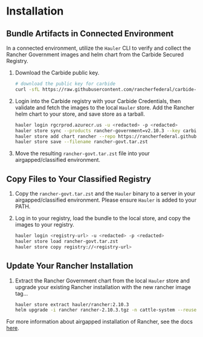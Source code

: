 # Installation

## Bundle Artifacts in Connected Environment

In a connected environment, utilize the `Hauler` CLI to verify and collect the Rancher Government images and helm chart from the Carbide Secured Registry.

1. Download the Carbide public key.

    ```bash
    # download the public key for carbide
    curl -sfL https://raw.githubusercontent.com/rancherfederal/carbide-releases/main/carbide-key.pub -o /tmp/carbide-key.pub
    ```

2. Login into the Carbide registry with your Carbide Credentials, then validate and fetch the images to the local `Hauler` store. Add the Rancher helm chart to your store, and save store as a tarball.

    ```bash
    hauler login rgcrprod.azurecr.us -u <redacted> -p <redacted>
    hauler store sync --products rancher-government=v2.10.3 --key carbide-key.pub
    hauler store add chart rancher --repo https://rancherfederal.github.io/carbide-charts --version 2.10.3
    hauler store save --filename rancher-govt.tar.zst
    ```

3. Move the resulting `rancher-govt.tar.zst` file into your airgapped/classified environment.

## Copy Files to Your Classified Registry

1. Copy the `rancher-govt.tar.zst` and the `Hauler` binary to a server in your airgapped/classified environment. Please ensure `Hauler` is added to your PATH.

2. Log in to your registry, load the bundle to the local store, and copy the images to your registry.

    ```bash
    hauler login <registry-url> -u <redacted> -p <redacted>
    hauler store load rancher-govt.tar.zst
    hauler store copy registry://<registry-url>
    ```

## Update Your Rancher Installation

1. Extract the Rancher Government chart from the local `Hauler` store and upgrade your existing Rancher installation with the new rancher image tag... 

    ```bash
    hauler store extract hauler/rancher:2.10.3
    helm upgrade -i rancher rancher-2.10.3.tgz -n cattle-system --reuse-values --set rancherImageTag=v2.10.3
    ```

For more information about airgapped installation of Rancher, see the docs [here](https://ranchermanager.docs.rancher.com/getting-started/installation-and-upgrade/other-installation-methods/airgapped-helm-cli-install).

